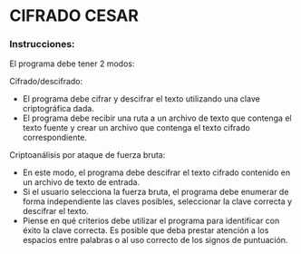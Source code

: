 # CIFRADO CESAR

### Instrucciones:
El programa debe tener 2 modos:

Cifrado/descifrado: 
* El programa debe cifrar y descifrar el texto utilizando una clave criptográfica dada.
* El programa debe recibir una ruta a un archivo de texto que contenga el texto fuente y crear un archivo que contenga el texto cifrado correspondiente. 

Criptoanálisis por ataque de fuerza bruta:
* En este modo, el programa debe descifrar el texto cifrado contenido en un archivo de texto de entrada.
* Si el usuario selecciona la fuerza bruta, el programa debe enumerar de forma independiente las claves posibles, seleccionar la clave correcta y descifrar el texto.
* Piense en qué criterios debe utilizar el programa para identificar con éxito la clave correcta. Es posible que deba prestar atención a los espacios entre palabras o al uso correcto de los signos de puntuación.